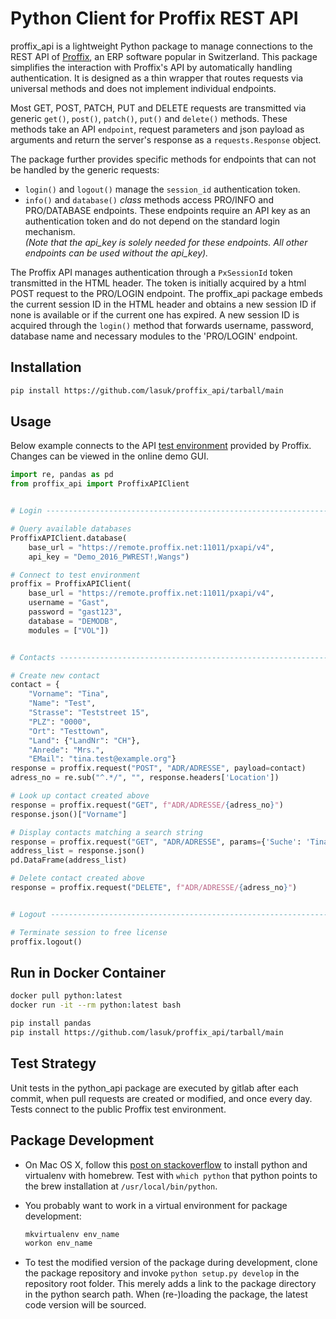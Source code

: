 # Python Client for Proffix REST API

proffix_api is a lightweight Python package to manage connections to the REST API of [Proffix](https://www.proffix.ch/), an ERP software popular in Switzerland. This package simplifies the interaction with Proffix's API by automatically handling authentication. It is designed as a thin wrapper that routes requests via universal methods and does not implement individual endpoints.

Most GET, POST, PATCH, PUT and DELETE requests are transmitted via generic `get()`, `post()`, `patch()`, `put()` and `delete()` methods. These methods take an API `endpoint`, request parameters and json payload as arguments and return the server's response as a `requests.Response` object.

The package further provides specific methods for endpoints that can not be handled by the generic requests:
- `login()` and `logout()` manage the `session_id` authentication token.
- `info()` and `database()` _class_ methods access PRO/INFO and PRO/DATABASE endpoints. These endpoints require an API key as an authentication token and do not depend on the standard login mechanism.\
_(Note that the api_key is solely needed for these endpoints. All other endpoints can be used without the api_key)._

The Proffix API manages authentication through a `PxSessionId` token transmitted in the HTML header. The token is initially acquired by a html POST request to the PRO/LOGIN endpoint. The proffix_api package embeds the current session ID in the HTML header and obtains a new session ID if none is available or if the current one has expired. A new session ID is acquired through the `login()` method that forwards username, password, database name and necessary modules to the 'PRO/LOGIN' endpoint.

## Installation

```bash
pip install https://github.com/lasuk/proffix_api/tarball/main
```

## Usage

Below example connects to the API [test environment](https://www.proffix.ch/Portals/0/content/REST%20API/zugriff_auf_testumgebung.html) provided by Proffix. Changes can be viewed in the online demo GUI.


```python
import re, pandas as pd
from proffix_api import ProffixAPIClient


# Login ------------------------------------------------------------------------

# Query available databases
ProffixAPIClient.database(
    base_url = "https://remote.proffix.net:11011/pxapi/v4",
    api_key = "Demo_2016_PWREST!,Wangs")

# Connect to test environment
proffix = ProffixAPIClient(
    base_url = "https://remote.proffix.net:11011/pxapi/v4",
    username = "Gast",
    password = "gast123",
    database = "DEMODB",
    modules = ["VOL"])


# Contacts ---------------------------------------------------------------------

# Create new contact
contact = {
    "Vorname": "Tina",
    "Name": "Test",
    "Strasse": "Teststreet 15",
    "PLZ": "0000",
    "Ort": "Testtown",
    "Land": {"LandNr": "CH"},
    "Anrede": "Mrs.",
    "EMail": "tina.test@example.org"}
response = proffix.request("POST", "ADR/ADRESSE", payload=contact)
adress_no = re.sub("^.*/", "", response.headers['Location'])

# Look up contact created above
response = proffix.request("GET", f"ADR/ADRESSE/{adress_no}")
response.json()["Vorname"]

# Display contacts matching a search string
response = proffix.request("GET", "ADR/ADRESSE", params={'Suche': 'Tina'})
address_list = response.json()
pd.DataFrame(address_list)

# Delete contact created above
response = proffix.request("DELETE", f"ADR/ADRESSE/{adress_no}")


# Logout -----------------------------------------------------------------------

# Terminate session to free license
proffix.logout()
```

## Run in Docker Container

```bash
docker pull python:latest
docker run -it --rm python:latest bash

pip install pandas
pip install https://github.com/lasuk/proffix_api/tarball/main
```


## Test Strategy

Unit tests in the python_api package are executed by gitlab after each commit,
when pull requests are created or modified, and once every day. Tests connect to
the public Proffix test environment.

## Package Development

- On Mac OS X, follow this
[post on stackoverflow](https://stackoverflow.com/questions/49470367/install-virtualenv-and-virtualenvwrapper-on-macos)
to install python and virtualenv with homebrew. Test with `which python` that
python points to the brew installation at `/usr/local/bin/python`.

- You probably want to work in a virtual environment for package development:

    ```bash
    mkvirtualenv env_name
    workon env_name
    ```

- To test the modified version of the package during development, clone the
package repository and invoke `python setup.py develop` in the repository root
folder. This merely adds a link to the package directory in the python search
path. When (re-)loading the package, the latest code version will be sourced.

